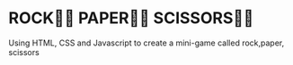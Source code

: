 # ROCK👊🏼 PAPER✋🏼 SCISSORS✌🏼 
Using HTML, CSS and Javascript to create a mini-game called rock,paper, scissors
